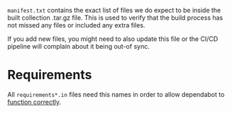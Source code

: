 `manifest.txt` contains the exact list of files we do expect to be inside
the built collection .tar.gz file. This is used to verify that the build
process has not missed any files or included any extra files.

If you add new files, you might need to also update this file or the CI/CD
pipeline will complain about it being out-of sync.

# Requirements

All `requirements*.in` files need this names in order to allow dependabot
to [function correctly](https://github.com/dependabot/dependabot-core/issues/10007).
